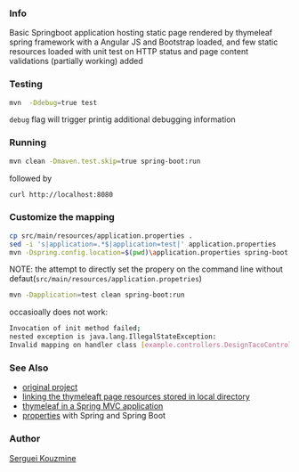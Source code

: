 ### Info

Basic Springboot application hosting static page rendered by thymeleaf spring framework with a Angular JS and Bootstrap loaded, and few static resources loaded with unit test on HTTP status and page content validations (partially working) added

### Testing
```sh
mvn  -Ddebug=true test
```
`debug` flag will trigger printig additional debugging information

### Running
```sh
mvn clean -Dmaven.test.skip=true spring-boot:run
```
followed by

```sh
curl http://localhost:8080
```

### Customize the mapping
```sh
cp src/main/resources/application.properties .
sed -i 's|application=.*$|application=test|' application.properties
mvn -Dspring.config.location=$(pwd)\application.properties spring-boot:run
```
NOTE: the attempt to directly set the propery on the command line without defaut(`src/main/resources/application.propetries`) 

```sh
mvn -Dapplication=test clean spring-boot:run
```
occasioally does not work:
```sh
Invocation of init method failed; 
nested exception is java.lang.IllegalStateException: 
Invalid mapping on handler class [example.controllers.DesignTacoController]: public java.lang.String example.controllers.DesignTacoController.showDesignForm(org.springframework.ui.Model)
```
### See Also

  * [original project](https://github.com/kolorobot/spring-boot-thymeleaf)
  * [linking the thymeleaft page resources stored in local directory](https://stackoverflow.com/questions/29460618/inserting-an-image-from-local-directory-in-thymeleaf-spring-framework-with-mave)
  * [thymeleaf in a Spring MVC application](https://www.baeldung.com/thymeleaf-in-spring-mvc)
  * [properties](https://www.baeldung.com/properties-with-spring) with Spring and Spring Boot
### Author
[Serguei Kouzmine](kouzmine_serguei@yahoo.com)
